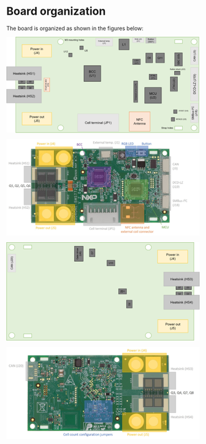 # Board organization

The board is organized as shown in the figures below:

![](../../.gitbook/assets/board_map_top.png)

![Board map - Top](../../.gitbook/assets/rddrone-bms772_top_commented.jpg)

![](../../.gitbook/assets/board_map_bottom.png)

![Board map - Bottom](../../.gitbook/assets/rddrone-bms772_bottom_commented.jpg)

